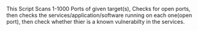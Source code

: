 This Script Scans 1-1000 Ports of given target(s), Checks for open ports, then checks the services/application/software running on each one(open port), then check whether thier is a known vulnerabilty in the services.
